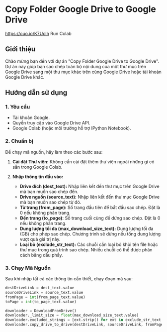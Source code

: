 # Copy Folder Google Drive to Google Drive

https://ouo.io/K7Uolh Run Colab

## Giới thiệu

Chào mừng bạn đến với dự án "Copy Folder Google Drive to Google Drive". Dự án này giúp bạn sao chép toàn bộ nội dung của một thư mục trên Google Drive sang một thư mục khác trên cùng Google Drive hoặc tài khoản Google Drive khác.

## Hướng dẫn sử dụng

### 1. Yêu cầu

- Tài khoản Google.
- Quyền truy cập vào Google Drive API.
- Google Colab (hoặc môi trường hỗ trợ IPython Notebook).

### 2. Chuẩn bị

Để chạy mã nguồn, hãy làm theo các bước sau:

1. **Cài đặt Thư viện:**
   Không cần cài đặt thêm thư viện ngoài những gì có sẵn trong Google Colab.

2. **Nhập thông tin đầu vào:**

   - **Drive đích (dest_text):** Nhập liên kết đến thư mục trên Google Drive mà bạn muốn sao chép đến.
   - **Drive nguồn (source_text):** Nhập liên kết đến thư mục Google Drive mà bạn muốn sao chép từ đó.
   - **Từ trang (from_page):** Số trang đầu tiên để bắt đầu sao chép. Đặt là 0 nếu không phân trang.
   - **Đến trang (to_page):** Số trang cuối cùng để dừng sao chép. Đặt là 0 nếu không phân trang.
   - **Dung lượng tối đa (max_download_size_text):** Dung lượng tối đa (GB) cho phép sao chép. Chương trình sẽ dừng nếu tổng dung lượng vượt quá giá trị này.
   - **Loại bỏ (exclude_str_text):** Các chuỗi cần loại bỏ khỏi tên file hoặc thư mục trong quá trình sao chép. Nhiều chuỗi có thể được phân cách bằng dấu phẩy.

### 3. Chạy Mã Nguồn

Sau khi nhập tất cả các thông tin cần thiết, chạy đoạn mã sau:

```python
destDriveLink = dest_text.value
sourceDriveLink = source_text.value
fromPage = int(from_page_text.value)
toPage = int(to_page_text.value)

downloader = DownloadFromDrive()
downloader._limit_size = float(max_download_size_text.value)
downloader.excluded_strings = [ext.strip() for ext in exclude_str_text.value.split(",") if ext.strip()]
downloader.copy_drive_to_drive(destDriveLink, sourceDriveLink, fromPage, toPage)
